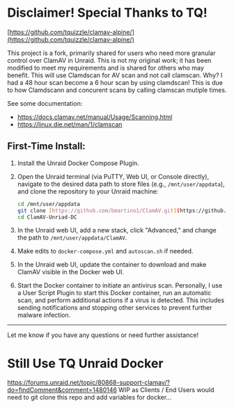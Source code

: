 # Disclaimer! Special Thanks to TQ!
[https://github.com/tquizzle/clamav-alpine/](https://github.com/tquizzle/clamav-alpine/)

This project is a fork, primarily shared for users who need more granular control over ClamAV in Unraid. This is not my original work; it has been modified to meet my requirements and is shared for others who may benefit.
This will use Clamdscan for AV scan and not call clamscan. Why? I had a 48 hour scan become a 6 hour scan by using clamdscan! This is due to how Clamdscann and concurent scans by calling clamscan mutiple times.

See some documentation:
- https://docs.clamav.net/manual/Usage/Scanning.html
- https://linux.die.net/man/1/clamscan

## First-Time Install:
1. Install the Unraid Docker Compose Plugin.
2. Open the Unraid terminal (via PuTTY, Web UI, or Console directly), navigate to the desired data path to store files (e.g., `/mnt/user/appdata`), and clone the repository to your Unraid machine:

    ```bash
    cd /mnt/user/appdata
    git clone [https://github.com/bmartino1/ClamAV.git](https://github.com/bmartino1/ClamAV-Unriad-DC.git)
    cd ClamAV-Unriad-DC
    ```

3. In the Unraid web UI, add a new stack, click "Advanced," and change the path to `/mnt/user/appdata/ClamAV`.
4. Make edits to `docker-compose.yml` and `autoscan.sh` if needed.
5. In the Unraid web UI, update the container to download and make ClamAV visible in the Docker web UI.
6. Start the Docker container to initiate an antivirus scan. Personally, I use a User Script Plugin to start this Docker container, run an automatic scan, and perform additional actions if a virus is detected. This includes sending notifications and stopping other services to prevent further malware infection.

---

Let me know if you have any questions or need further assistance!

# Still Use TQ Unraid Docker
https://forums.unraid.net/topic/80868-support-clamav/?do=findComment&comment=1480146
WIP as Clients / End Users would need to git clone this repo and add variables for docker...
